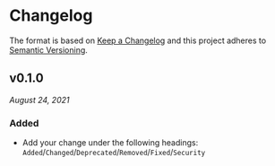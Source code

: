 # Changelog

The format is based on [Keep a Changelog](http://keepachangelog.com/en/1.0.0/)
and this project adheres to [Semantic Versioning](http://semver.org/spec/v2.0.0.html).


v0.1.0
------------------------------
*August 24, 2021*

### Added
- Add your change under the following headings: `Added`/`Changed`/`Deprecated`/`Removed`/`Fixed`/`Security`
